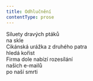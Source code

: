 ```yaml
---
title: Odhlučnění
contentType: prose
---
```


<section>

Siluety dravých ptáků  
na skle  
Cikánská urážka z druhého patra  
hledá kořist  
Firma dole nabízí rozesílání  
našich e-mailů  
po naší smrti

</section>
